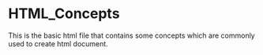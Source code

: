 # HTML_Concepts
This is the basic html file that contains some concepts which are commonly used to create html document. 
